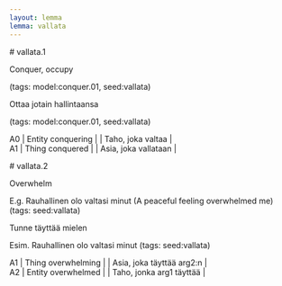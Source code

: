 ```yaml
---
layout: lemma
lemma: vallata
---
```


<div class="sense">
# <span class="sensename">vallata.1</span>

<span class="description">Conquer, occupy</span>

(tags: model:conquer.01, seed:vallata)

<span class="description">Ottaa jotain hallintaansa</span>

(tags: model:conquer.01, seed:vallata)

A0 | Entity conquering |   | Taho, joka valtaa |  
A1 | Thing conquered |   | Asia, joka vallataan |  

</div>

<div class="sense">
# <span class="sensename">vallata.2</span>

<span class="description">Overwhelm</span>

E.g. Rauhallinen olo valtasi minut (A peaceful feeling overwhelmed me) (tags: seed:vallata)

<span class="description">Tunne täyttää mielen</span>

Esim. Rauhallinen olo valtasi minut (tags: seed:vallata)

A1 | Thing overwhelming |   | Asia, joka täyttää arg2:n |  
A2 | Entity overwhelmed |   | Taho, jonka arg1 täyttää |  

</div>

